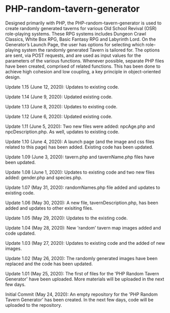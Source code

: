# PHP-random-tavern-generator
Designed primarily with PHP, the PHP-random-tavern-generator is used to create randomly generated taverns for various Old School Revival (OSR) role-playing systems.  These RPG systems includes Dungeon Crawl Classics, White Box RPG, Basic Fantasy RPG and Labyrinth Lord.  On the Generator’s Launch Page, the user has options for selecting which role-playing system the randomly generated Tavern is tailored for.  The options are sent, via POST requests, and are used as input values for the parameters of the various functions.  Whenever possible, separate PHP files have been created, comprised of related functions.  This has been done to achieve high cohesion and low coupling, a key principle in object-oriented design.  

Update 1.15 (June 12, 2020): Updates to existing code.

Update 1.14 (June 9, 2020): Updated existing code.

Update 1.13 (June 8, 2020): Updates to existing code.

Update 1.12 (June 6, 2020): Updated existing code.

Update 1.11 (June 5, 2020): Two new files were added: npcAge.php and npcDescription.php.  As well, updates to existing code.

Update 1.10 (June 4, 2020): A launch page (and the image and css files related to this page) has been added.  Existing code has been updated.

Update 1.09 (June 3, 2020): tavern.php and tavernName.php files have been updated.

Update 1.08 (June 1, 2020): Updates to existing code and two new files added: gender.php and species.php.

Update 1.07 (May 31, 2020): randomNames.php file added and updates to existing code.

Update 1.06 (May 30, 2020): A new file, tavernDescription.php, has been added and updates to other exisiting files.

Update 1.05 (May 29, 2020): Updates to the existing code.

Update 1.04 (May 28, 2020): New 'random' tavern map images added and code updated.

Update 1.03 (May 27, 2020): Updates to existing code and the added of new images.

Update 1.02 (May 26, 2020): The randomly generated images have been replaced and the code has been updated.

Update 1.01 (May 25, 2020): The first of files for the 'PHP Random Tavern Generator' have been uploaded.  More materials will be uploaded in the next few days.

Initial Commit (May 24, 2020): An empty repository for the 'PHP Random Tavern Generator' has been created.  In the next few days, code will be uploaded to the repository.
